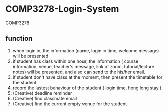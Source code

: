 # COMP3278-Login-System
COMP3278 

## function 
1. when login in, the information (name, login in time, welcome message) will be presented
2. if student has class within one hour, the information ( course information, venue, teacher's message, link of zoom, tutorial/lecture notes) will be presented, and also can send to the his/her email.
3. if student don't have class at the moment, then present the timetable for the student
4. record the lastest behaviour of the student ( login time, hong long stay )
5. (Creative) deadline reminder
6. (Creative) find classmate email 
7. (Creative) find the current empty venue for the student 


